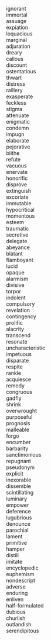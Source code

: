 ignorant  
immortal  
assuage  
expiation  
loquacious  
marginal  
adjuration  
dreary  
callous  
discount  
ostentatious  
thwart  
distress  
raillery  
exasperate  
feckless  
stigma  
attenuate  
enigmatic  
condemn  
impugn  
elaborate  
pejorative  
blithe  
refute  
vacuous  
enervate  
honorific  
disprove  
extinguish  
excoriate  
immutable  
hypocritical  
momentous  
esteem  
traumatic  
secretive  
delegate  
abeyance  
blatant  
flamboyant  
lucid  
opaque  
alarmism  
divisive  
torpor  
indolent  
compulsory  
revelation  
contingency  
prolific  
alacrity  
transcend  
resonate  
uncharacteristic  
impetuous  
disparate  
respite  
rankle  
acquiesce  
remedy  
congruous  
gadfly  
shrink   
overwrought  
purposeful  
prognosis  
malleable  
forgo  
encumber  
barbarity  
sanctimonious  
repugnant  
pseudonym  
explicit  
inexorable  
dissemble  
scintillating  
luminary  
empower  
deference  
lugubrious  
denounce  
parochial  
lament  
primitive  
hamper  
distill  
imitate  
encyclopedic  
euphemism  
nondescript  
adverse  
enduring  
enliven  
half-formulated  
dubious  
churlish  
outlandish  
serendipitous  
